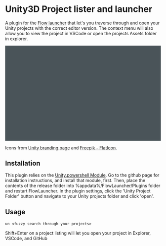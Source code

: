 Unity3D Project lister and launcher
==================
A plugin for the [Flow launcher](https://github.com/Flow-Launcher/Flow.Launcher) that let's you traverse through and open your Unity projects with the correct editor version. The context menu will also allow you to view the project in VSCode or open the projects Assets folder in explorer.

<img src="flowlauncher_unityhelper_preview.gif" alt="Preview gif of Unity Helper plugin" style="display: block; margin: 0 auto" />

Icons from [Unity branding page](https://brandguide.brandfolder.com/unity/downloadbrandassets)  and [Freepik - FlatIcon](https://www.flaticon.com/free-icons/coding).

## Installation
This plugin relies on the [Unity.powershell Module](https://github.com/microsoft/unitysetup.powershell). Go to the github page for installation instructions, and install that module, first. Then, place the contents of the release folder into %appdata%/FlowLauncher/Plugins folder and restart FlowLauncher.
In the plugin settings, click the 'Unity Project Folder' button and navigate to your Unity projects folder and click 'open'.

## Usage
    un <fuzzy search through your projects>
Shift+Enter on a project listing will let you open your project in Explorer, VSCode, and GitHub
